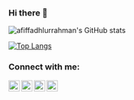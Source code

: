 ### Hi there 👋

<!--
**afiffadhlurrahman/afiffadhlurrahman** is a ✨ _special_ ✨ repository because its `README.md` (this file) appears on your GitHub profile.

Here are some ideas to get you started:

- 🔭 I’m currently working on ...
- 🌱 I’m currently learning ...
- 👯 I’m looking to collaborate on ...
- 🤔 I’m looking for help with ...
- 💬 Ask me about ...
- 📫 How to reach me: ...
- 😄 Pronouns: ...
- ⚡ Fun fact: ...
-->
![afiffadhlurrahman's GitHub stats](https://github-readme-stats.vercel.app/api?username=afiffadhlurrahman&hide=contribs,prs&show_icons=true&theme=vue&include_all_commits=true&count_private=true)

[![Top Langs](https://github-readme-stats.vercel.app/api/top-langs/?username=afiffadhlurrahman&layout=compact)](https://github.com/afiffadhlurrahman/github-readme-stats)

### Connect with me:
[<img align="left" alt="afiffadhlurrahman | YouTube" width="22px" src="https://cdn.jsdelivr.net/npm/simple-icons@v3/icons/youtube.svg" />][youtube]
[<img align="left" alt="afiffadhlurrahman | Twitter" width="22px" src="https://cdn.jsdelivr.net/npm/simple-icons@v3/icons/twitter.svg" />][twitter]
[<img align="left" alt="afiffadhlurrahman | LinkedIn" width="22px" src="https://cdn.jsdelivr.net/npm/simple-icons@v3/icons/linkedin.svg" />][linkedin]
[<img align="left" alt="afiffadhlurrahman | Instagram" width="22px" src="https://cdn.jsdelivr.net/npm/simple-icons@v3/icons/instagram.svg" />][instagram]

</br>
</br>

[youtube]: https://www.youtube.com/channel/UClj2rcaQqxkYM_wqt3oIhYw
[twitter]: https://twitter.com/
[linkedin]: https://www.linkedin.com/in/muhammad-afif-fadhlurrahman-9276761ab
[instagram]: https://www.instagram.com/afif.fadhlurrahman1/
